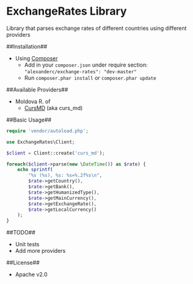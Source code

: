 ExchangeRates Library
=====================
Library that parses exchange rates of different countries using different providers

##Installation##
 - Using [Composer](https://getcomposer.org)
    - Add in your `composer.json` under require section: `"alexanderc/exchange-rates": "dev-master"`
    - Run `composer.phar install` or `composer.phar update`

##Available Providers##
 - Moldova R. of
    - [CursMD](http://curs.md) (aka curs_md)

##Basic Usage##
```php
require 'vendor/autoload.php';

use ExchangeRates\Client;

$client = Client::create('curs_md');

foreach($client->parse(new \DateTime()) as $rate) {
    echo sprintf(
        "%s (%s), %s: %s=%.2f%s\n",
        $rate->getCountry(),
        $rate->getBank(),
        $rate->getHumanizedType(),
        $rate->getMainCurrency(),
        $rate->getExchangeRate(),
        $rate->getLocalCurrency()
    );
}
```

##TODO##
 - Unit tests
 - Add more providers
 
##License##
 - Apache v2.0